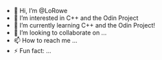 - 👋 Hi, I’m @LoRowe
- 👀 I’m interested in C++ and the Odin Project
- 🌱 I’m currently learning C++ and the Odin Project!
- 💞️ I’m looking to collaborate on ...
- 📫 How to reach me ...
- ⚡ Fun fact: ...

<!---
LoRowe/LoRowe is a ✨ special ✨ repository because its `README.md` (this file) appears on your GitHub profile.
You can click the Preview link to take a look at your changes.
--->
